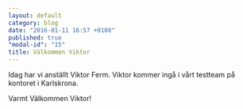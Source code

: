 ```yaml
---
layout: default
category: blog
date: "2016-01-11 16:57 +0100"
published: true
"modal-id": "15"
title: Välkommen Viktor
---
```


Idag har vi anställt Viktor Ferm. Viktor kommer ingå i vårt testteam på kontoret i Karlskrona.

Varmt Välkommen Viktor!  